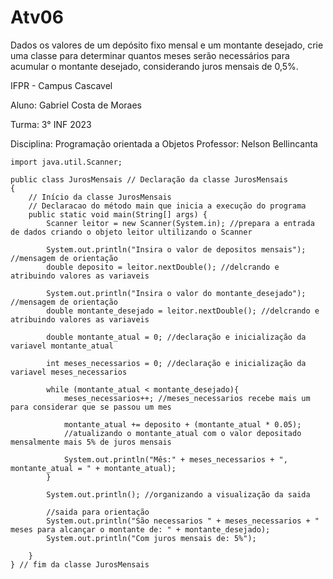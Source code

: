 # Atv06

Dados os valores de um depósito fixo mensal e um montante desejado, crie uma classe para determinar quantos meses serão necessários para acumular o montante desejado, considerando juros mensais de 0,5%.


IFPR - Campus Cascavel

Aluno: Gabriel Costa de Moraes

Turma: 3° INF 2023

Disciplina: Programação orientada a Objetos Professor: Nelson Bellincanta

```
import java.util.Scanner;

public class JurosMensais // Declaração da classe JurosMensais
{
    // Início da classe JurosMensais 
    // Declaracao do método main que inicia a execução do programa 
	public static void main(String[] args) {
		Scanner leitor = new Scanner(System.in); //prepara a entrada de dados criando o objeto leitor ultilizando o Scanner
		
		System.out.println("Insira o valor de depositos mensais"); //mensagem de orientação
		double deposito = leitor.nextDouble(); //delcrando e atribuindo valores as variaveis
		
		System.out.println("Insira o valor do montante_desejado"); //mensagem de orientação
		double montante_desejado = leitor.nextDouble(); //delcrando e atribuindo valores as variaveis
		
		double montante_atual = 0; //declaração e inicialização da variavel montante_atual
		
		int meses_necessarios = 0; //declaração e inicialização da variavel meses_necessarios
		
		while (montante_atual < montante_desejado){
		    meses_necessarios++; //meses_necessarios recebe mais um para considerar que se passou um mes
		    
		    montante_atual += deposito + (montante_atual * 0.05); 
		    //atualizando o montante_atual com o valor depositado mensalmente mais 5% de juros mensais 
		    
		    System.out.println("Mês:" + meses_necessarios + ", montante_atual = " + montante_atual);
		}
		
		System.out.println(); //organizando a visualização da saida
		
		//saida para orientação
		System.out.println("São necessarios " + meses_necessarios + " meses para alcançar o montante de: " + montante_desejado);
		System.out.println("Com juros mensais de: 5%");
		
	}
} // fim da classe JurosMensais

```
